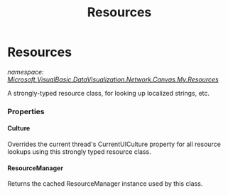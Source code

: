 ﻿---
title: Resources
---

# Resources
_namespace: [Microsoft.VisualBasic.DataVisualization.Network.Canvas.My.Resources](N-Microsoft.VisualBasic.DataVisualization.Network.Canvas.My.Resources.html)_

A strongly-typed resource class, for looking up localized strings, etc.



### Properties

#### Culture
Overrides the current thread's CurrentUICulture property for all
 resource lookups using this strongly typed resource class.
#### ResourceManager
Returns the cached ResourceManager instance used by this class.

